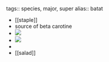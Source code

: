 tags:: species, major, super
alias:: batat

- [[staple]]
- source of beta carotine
- ![](https://peach-geographical-bat-397.mypinata.cloud/ipfs/QmSYjzBhW5iy6WcNPkMMrALbabnAbV8Kutft9XHA5hWbsm)
- ![](https://peach-geographical-bat-397.mypinata.cloud/ipfs/QmXGyzMohxxs3gnLBEy9uQysdACCoLR8EHA42WHPYWwVpG)
-
- [[salad]]